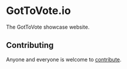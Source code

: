 GotToVote.io
============

The GotToVote showcase website.


## Contributing

Anyone and everyone is welcome to [contribute](CONTRIBUTING.md).
